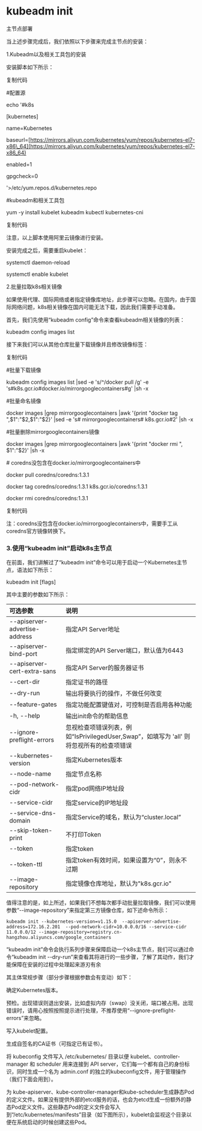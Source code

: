 # kubeadm init

主节点部署

当上述步骤完成后，我们依照以下步骤来完成主节点的安装：

1.Kubeadm以及相关工具包的安装

安装脚本如下所示：

复制代码

\#配置源

echo '\#k8s

\[kubernetes\]

name=Kubernetes

baseurl=[https://mirrors.aliyun.com/kubernetes/yum/repos/kubernetes-el7-x86\_64](https://mirrors.aliyun.com/kubernetes/yum/repos/kubernetes-el7-x86_64)

enabled=1

gpgcheck=0

'&gt;/etc/yum.repos.d/kubernetes.repo

\#kubeadm和相关工具包

yum -y install kubelet kubeadm kubectl kubernetes-cni

复制代码

注意，以上脚本使用阿里云镜像进行安装。

安装完成之后，需要重启kubelet：

systemctl daemon-reload

systemctl enable kubelet

2.批量拉取k8s相关镜像

如果使用代理、国际网络或者指定镜像库地址，此步骤可以忽略。在国内，由于国际网络问题，k8s相关镜像在国内可能无法下载，因此我们需要手动准备。

首先，我们先使用“kubeadm config”命令来查看kubeadm相关镜像的列表：

kubeadm config images list

接下来我们可以从其他仓库批量下载镜像并且修改镜像标签：

复制代码

\#批量下载镜像

kubeadm config images list \|sed -e 's/^/docker pull /g' -e 's\#k8s.gcr.io\#docker.io/mirrorgooglecontainers\#g' \|sh -x

\#批量命名镜像

docker images \|grep mirrorgooglecontainers \|awk '{print "docker tag ",$1":"$2,$1":"$2}' \|sed -e 's\# mirrorgooglecontainers\# k8s.gcr.io\#2' \|sh -x

\#批量删除mirrorgooglecontainers镜像

docker images \|grep mirrorgooglecontainers \|awk '{print "docker rmi ", $1":"$2}' \|sh -x

\# coredns没包含在docker.io/mirrorgooglecontainers中

docker pull coredns/coredns:1.3.1

docker tag coredns/coredns:1.3.1 k8s.gcr.io/coredns:1.3.1

docker rmi coredns/coredns:1.3.1

复制代码

注：coredns没包含在docker.io/mirrorgooglecontainers中，需要手工从coredns官方镜像转换下。

### 3.使用“kubeadm init”启动k8s主节点

在前面，我们讲解过了“kubeadm init”命令可以用于启动一个Kubernetes主节点，语法如下所示：

kubeadm init \[flags\]

其中主要的参数如下所示：

| 可选参数 | 说明 |
| :--- | :--- |
| --apiserver-advertise-address | 指定API Server地址 |
| --apiserver-bind-port | 指定绑定的API Server端口，默认值为6443 |
| --apiserver-cert-extra-sans | 指定API Server的服务器证书 |
| --cert-dir | 指定证书的路径 |
| --dry-run | 输出将要执行的操作，不做任何改变 |
| --feature-gates | 指定功能配置键值对，可控制是否启用各种功能 |
| -h, --help | 输出init命令的帮助信息 |
| --ignore-preflight-errors | 忽视检查项错误列表，例如“IsPrivilegedUser,Swap”，如填写为 'all' 则将忽视所有的检查项错误 |
| --kubernetes-version | 指定Kubernetes版本 |
| --node-name | 指定节点名称 |
| --pod-network-cidr | 指定pod网络IP地址段 |
| --service-cidr | 指定service的IP地址段 |
| --service-dns-domain | 指定Service的域名，默认为“cluster.local” |
| --skip-token-print | 不打印Token |
| --token | 指定token |
| --token-ttl | 指定token有效时间，如果设置为“0”，则永不过期 |
| --image-repository | 指定镜像仓库地址，默认为"k8s.gcr.io" |

值得注意的是，如上所述，如果我们不想每次都手动批量拉取镜像，我们可以使用参数“--image-repository”来指定第三方镜像仓库，如下述命令所示：

```
kubeadm init --kubernetes-version=v1.15.0  --apiserver-advertise-address=172.16.2.201  --pod-network-cidr=10.0.0.0/16 --service-cidr 11.0.0.0/12 --image-repository=registry.cn-hangzhou.aliyuncs.com/google_containers
```

“kubeadm init”命令会执行系列步骤来保障启动一个k8s主节点，我们可以通过命令“kubeadm init --dry-run”来查看其将进行的一些步骤，了解了其动作，我们才能保障在安装的过程中处理起来游刃有余

其主体常规步骤（部分步骤根据参数会有变动）如下：



确定Kubernetes版本。



预检。出现错误则退出安装，比如虚拟内存（swap）没关闭，端口被占用。出现错误时，请用心按照按照提示进行处理，不推荐使用“--ignore-preflight-errors”来忽略。



写入kubelet配置。



生成自签名的CA证书（可指定已有证书）。



将 kubeconfig 文件写入 /etc/kubernetes/ 目录以便 kubelet、controller-manager 和 scheduler 用来连接到 API server，它们每一个都有自己的身份标识，同时生成一个名为 admin.conf 的独立的kubeconfig文件，用于管理操作（我们下面会用到）。



为 kube-apiserver、kube-controller-manager和kube-scheduler生成静态Pod的定义文件。如果没有提供外部的etcd服务的话，也会为etcd生成一份额外的静态Pod定义文件。这些静态Pod的定义文件会写入到“/etc/kubernetes/manifests”目录（如下图所示），kubelet会监视这个目录以便在系统启动的时候创建这些Pod。

